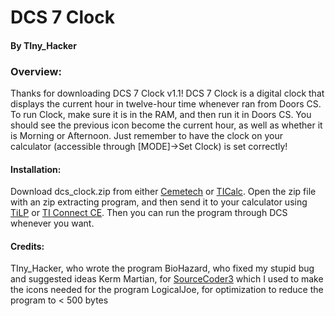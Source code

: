 # DCS 7 Clock
#### By TIny_Hacker

### Overview:
Thanks for downloading DCS 7 Clock v1.1!
DCS 7 Clock is a digital clock that displays the current hour in twelve-hour time whenever ran from Doors CS.
To run Clock, make sure it is in the RAM, and then run it in Doors CS. You should see the previous icon become
the current hour, as well as whether it is Morning or Afternoon. Just remember to have the clock on your calculator
(accessible through [MODE]->Set Clock) is set correctly!

#### Installation:
Download dcs_clock.zip from either [Cemetech](https://www.cemetech.net/downloads/files/2037/x2133) or [TICalc](https://www.ticalc.org/archives/files/fileinfo/475/47523.html). Open the zip file with an zip extracting program, and then send it to your calculator using
[TiLP](https://www.ticalc.org/archives/files/fileinfo/374/37481.html) or [TI Connect CE](https://education.ti.com/en/products/computer-software/ti-connect-ce-sw). Then you can run the program through DCS whenever you want.

#### Credits:
TIny_Hacker, who wrote the program
BioHazard, who fixed my stupid bug and suggested ideas
Kerm Martian, for [SourceCoder3](www.cemetech.net/sc) which I used to make the icons needed for the program
LogicalJoe, for optimization to reduce the program to < 500 bytes

